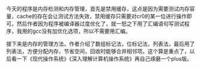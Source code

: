 今天的程序是内存检测和内存管理，首先是禁用缓存，这点是因为需要测试内存容量，cache的存在会让测试方法失效，禁用缓存只需要对cr0的某一位进行操作即可。然后作者因为程序被编译器过度优化了，就一怒之下用了汇编语句写测试程序，我用的gcc没有加优化选项，所以不需要用汇编。

接下来是内存的管理方法，作者介绍了数组标记法，位标记法，列表法，最后用了列表法，方便分配内存，节省空间，回收时能够合并相邻项。这个算是重点了，以后看一下《现代操作系统》《深入理解计算机操作系统》再自己琢磨一个plus版。